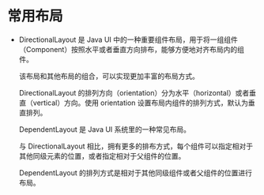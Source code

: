 # 常用布局<a name="ZH-CN_TOPIC_0000001127379517"></a>

-   DirectionalLayout 是 Java UI 中的一种重要组件布局，用于将一组组件（Component）按照水平或者垂直方向排布，能够方便地对齐布局内的组件。

    该布局和其他布局的组合，可以实现更加丰富的布局方式。

    DirectionalLayout 的排列方向（orientation）分为水平（horizontal）或者垂直（vertical）方向。使用 orientation 设置布局内组件的排列方式，默认为垂直排列。

    DependentLayout 是 Java UI 系统里的一种常见布局。

    与 DirectionalLayout 相比，拥有更多的排布方式，每个组件可以指定相对于其他同级元素的位置，或者指定相对于父组件的位置。

    DependentLayout 的排列方式是相对于其他同级组件或者父组件的位置进行布局。
